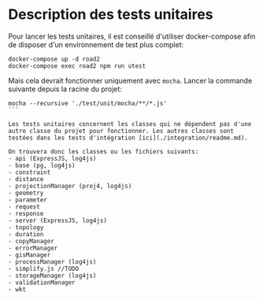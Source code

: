 # Description des tests unitaires 

Pour lancer les tests unitaires, il est conseillé d'utiliser docker-compose afin de disposer d'un environnement de test plus complet:
```
docker-compose up -d road2
docker-compose exec road2 npm run utest
```

Mais cela devrait fonctionner uniquement avec `mocha`. Lancer la commande suivante depuis la racine du projet:
```
mocha --recursive './test/unit/mocha/**/*.js'
``` 

Les tests unitaires concernent les classes qui ne dépendent pas d'une autre classe du projet pour fonctionner. Les autres classes sont testées dans les tests d'intégration [ici](./integration/readme.md). 

On trouvera donc les classes ou les fichiers suivants: 
- api (ExpressJS, log4js)
- base (pg, log4js)
- constraint
- distance
- projectionManager (proj4, log4js)
- geometry 
- parameter
- request
- response
- server (ExpressJS, log4js)
- topology
- duration
- copyManager
- errorManager
- gisManager
- processManager (log4js)
- simplify.js //TODO
- storageManager (log4js)
- validationManager
- wkt